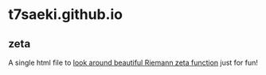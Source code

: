 # t7saeki.github.io

## zeta
A single html file to [look around beautiful Riemann zeta function](https://t7saeki.github.io/zeta/) just for fun!